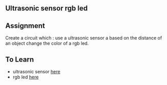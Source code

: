 ## Ultrasonic sensor rgb led 

## Assignment 
Create a circuit which : use a ultrasonic sensor a based on the distance of an object change the color of a rgb led.

## To Learn

- ultrasonic sensor [here](https://create.arduino.cc/projecthub/abdularbi17/ultrasonic-sensor-hc-sr04-with-arduino-tutorial-327ff6)
- rgb led [here](https://create.arduino.cc/projecthub/muhammad-aqib/arduino-rgb-led-tutorial-fc003e) 
